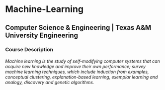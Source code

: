# Machine-Learning 
## Computer Science & Engineering | Texas A&M University Engineering 
 
### Course Description 
###### Machine learning is the study of self-modifying computer systems that can acquire new knowledge and improve their own performance; survey machine learning techniques, which include induction from examples, conceptual clustering, explanation-based learning, exemplar learning and analogy, discovery and genetic algorithms. 
